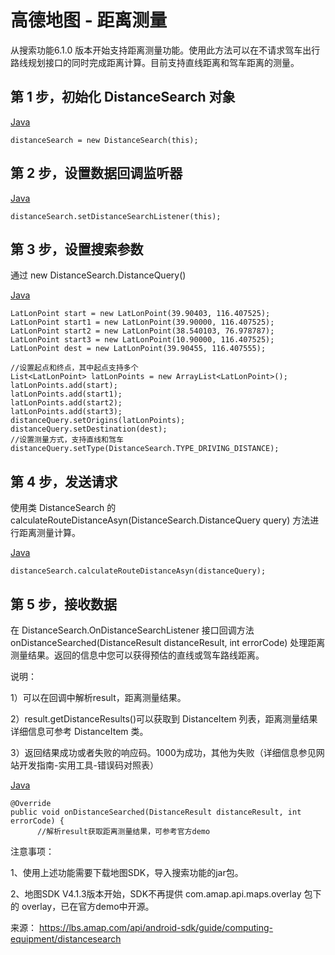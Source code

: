 # 高德地图 - 距离测量

从搜索功能6.1.0 版本开始支持距离测量功能。使用此方法可以在不请求驾车出行路线规划接口的同时完成距离计算。目前支持直线距离和驾车距离的测量。

## 第 1 步，初始化 DistanceSearch 对象

[Java]()

```
distanceSearch = new DistanceSearch(this);
```

## 第 2 步，设置数据回调监听器

[Java]()

```
distanceSearch.setDistanceSearchListener(this);
```

## 第 3 步，设置搜索参数

通过 new DistanceSearch.DistanceQuery()

[Java]()

```
LatLonPoint start = new LatLonPoint(39.90403, 116.407525);
LatLonPoint start1 = new LatLonPoint(39.90000, 116.407525);
LatLonPoint start2 = new LatLonPoint(38.540103, 76.978787);
LatLonPoint start3 = new LatLonPoint(10.90000, 116.407525);
LatLonPoint dest = new LatLonPoint(39.90455, 116.407555);

//设置起点和终点，其中起点支持多个
List<LatLonPoint> latLonPoints = new ArrayList<LatLonPoint>();
latLonPoints.add(start);
latLonPoints.add(start1);
latLonPoints.add(start2);
latLonPoints.add(start3);
distanceQuery.setOrigins(latLonPoints);
distanceQuery.setDestination(dest);
//设置测量方式，支持直线和驾车
distanceQuery.setType(DistanceSearch.TYPE_DRIVING_DISTANCE);
```

## 第 4 步，发送请求

使用类 DistanceSearch 的 calculateRouteDistanceAsyn(DistanceSearch.DistanceQuery query) 方法进行距离测量计算。

[Java]()

```
distanceSearch.calculateRouteDistanceAsyn(distanceQuery);
```

## 第 5 步，接收数据

在 DistanceSearch.OnDistanceSearchListener 接口回调方法 onDistanceSearched(DistanceResult distanceResult, int errorCode) 处理距离测量结果。返回的信息中您可以获得预估的直线或驾车路线距离。

说明：

1）可以在回调中解析result，距离测量结果。

2）result.getDistanceResults()可以获取到 DistanceItem 列表，距离测量结果详细信息可参考 DistanceItem 类。

3）返回结果成功或者失败的响应码。1000为成功，其他为失败（详细信息参见网站开发指南-实用工具-错误码对照表）

[Java]()

```
@Override
public void onDistanceSearched(DistanceResult distanceResult, int errorCode) {
      //解析result获取距离测量结果，可参考官方demo
```

注意事项：

1、使用上述功能需要下载地图SDK，导入搜索功能的jar包。

2、地图SDK V4.1.3版本开始，SDK不再提供 com.amap.api.maps.overlay 包下的 overlay，已在官方demo中开源。

来源： https://lbs.amap.com/api/android-sdk/guide/computing-equipment/distancesearch
